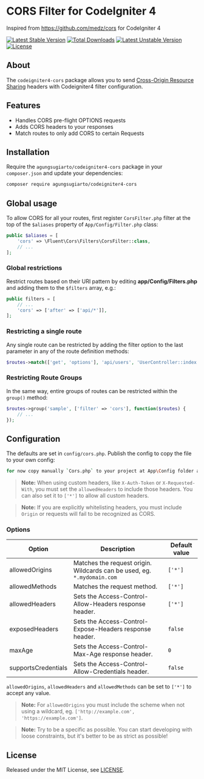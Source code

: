 # CORS Filter for CodeIgniter 4

Inspired from https://github.com/medz/cors for CodeIgniter 4

[![Latest Stable Version](https://poser.pugx.org/agungsugiarto/codeigniter4-cors/v)](https://packagist.org/packages/agungsugiarto/codeigniter4-cors)
[![Total Downloads](https://poser.pugx.org/agungsugiarto/codeigniter4-cors/downloads)](https://packagist.org/packages/agungsugiarto/codeigniter4-cors)
[![Latest Unstable Version](https://poser.pugx.org/agungsugiarto/codeigniter4-cors/v/unstable)](https://packagist.org/packages/agungsugiarto/codeigniter4-cors)
[![License](https://poser.pugx.org/agungsugiarto/codeigniter4-cors/license)](https://packagist.org/packages/agungsugiarto/codeigniter4-cors)

## **About**

The `codeigniter4-cors` package allows you to send [Cross-Origin Resource Sharing](http://enable-cors.org/)
headers with Codeigniter4 filter configuration.

## **Features**

* Handles CORS pre-flight OPTIONS requests
* Adds CORS headers to your responses
* Match routes to only add CORS to certain Requests

## **Installation**

Require the `agungsugiarto/codeigniter4-cors` package in your `composer.json` and update your dependencies:
```sh
composer require agungsugiarto/codeigniter4-cors
```

## **Global usage**

To allow CORS for all your routes, first register `CorsFilter.php` filter at the top of the `$aliases` property of  `App/Config/Filter.php` class:

```php
public $aliases = [
    'cors' => \Fluent\Cors\Filters\CorsFilter::class,
    // ...
];
```

### **Global restrictions**
Restrict routes based on their URI pattern by editing **app/Config/Filters.php** and adding them to the
`$filters` array, e.g.:

```php
public filters = [
    // ...
    'cors' => ['after' => ['api/*']],
];
```

### **Restricting a single route**
Any single route can be restricted by adding the filter option to the last parameter in any of the route definition methods:
```php
$routes->match(['get', 'options'], 'api/users', 'UserController::index', ['filter' => 'cors'])
```

### **Restricting Route Groups**
In the same way, entire groups of routes can be restricted within the `group()` method:
```php
$routes->group('sample', ['filter' => 'cors'], function($routes) {
    // ...
});
```

## **Configuration**

The defaults are set in `config/cors.php`. Publish the config to copy the file to your own config:
```sh
for now copy manually `Cors.php` to your project at App\Config folder and open Cors.php with text editor and change namespace to App\Config.
```
> **Note:** When using custom headers, like `X-Auth-Token` or `X-Requested-With`, you must set the `allowedHeaders` to include those headers. You can also set it to `['*']` to allow all custom headers.

> **Note:** If you are explicitly whitelisting headers, you must include `Origin` or requests will fail to be recognized as CORS.


### **Options**

| Option                   | Description                                                              | Default value |
|--------------------------|--------------------------------------------------------------------------|---------------|
| allowedOrigins           | Matches the request origin. Wildcards can be used, eg. `*.mydomain.com`  |    `['*']`    |
| allowedMethods           | Matches the request method.                                              |    `['*']`    |
| allowedHeaders           | Sets the Access-Control-Allow-Headers response header.                   |    `['*']`    |
| exposedHeaders           | Sets the Access-Control-Expose-Headers response header.                  |    `false`    |
| maxAge                   | Sets the Access-Control-Max-Age response header.                         |    `0`        |
| supportsCredentials      | Sets the Access-Control-Allow-Credentials header.                        |    `false`    |


`allowedOrigins`, `allowedHeaders` and `allowedMethods` can be set to `['*']` to accept any value.

> **Note:** For `allowedOrigins` you must include the scheme when not using a wildcard, eg. `['http://example.com', 'https://example.com']`.

> **Note:** Try to be a specific as possible. You can start developing with loose constraints, but it's better to be as strict as possible!

## **License**

Released under the MIT License, see [LICENSE](LICENSE).
